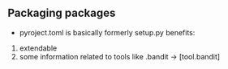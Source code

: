 ## Packaging packages
* pyroject.toml is basically formerly setup.py
benefits:
1) extendable
2) some information related to tools like .bandit -> [tool.bandit]
